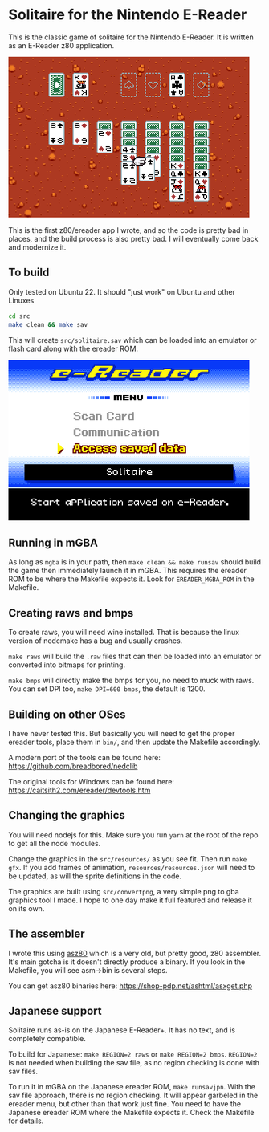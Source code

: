 # Solitaire for the Nintendo E-Reader

This is the classic game of solitaire for the Nintendo E-Reader. It is written as an E-Reader z80 application.

![screenshot](https://github.com/city41/ereader-solitaire/blob/main/screenshot.png?raw=true)

This is the first z80/ereader app I wrote, and so the code is pretty bad in places, and the build process is also pretty bad. I will eventually come back and modernize it.

## To build

Only tested on Ubuntu 22. It should "just work" on Ubuntu and other Linuxes

```bash
cd src
make clean && make sav
```

This will create `src/solitaire.sav` which can be loaded into an emulator or flash card along with the ereader ROM.

![running the sav](https://github.com/city41/ereader-solitaire/blob/main/runningSav.png?raw=true)

## Running in mGBA

As long as `mgba` is in your path, then `make clean && make runsav` should build the game then immediately launch it in mGBA. This requires the ereader ROM to be where the Makefile expects it. Look for `EREADER_MGBA_ROM` in the Makefile.

## Creating raws and bmps

To create raws, you will need wine installed. That is because the linux version of nedcmake has a bug and usually crashes.

`make raws` will build the `.raw` files that can then be loaded into an emulator or converted into bitmaps for printing.

`make bmps` will directly make the bmps for you, no need to muck with raws. You can set DPI too, `make DPI=600 bmps`, the default is 1200.

## Building on other OSes

I have never tested this. But basically you will need to get the proper ereader tools, place them in `bin/`, and then update the Makefile accordingly.

A modern port of the tools can be found here: https://github.com/breadbored/nedclib

The original tools for Windows can be found here: https://caitsith2.com/ereader/devtools.htm

## Changing the graphics

You will need nodejs for this. Make sure you run `yarn` at the root of the repo to get all the node modules.

Change the graphics in the `src/resources/` as you see fit. Then run `make gfx`. If you add frames of animation, `resources/resources.json` will need to be updated, as will the sprite definitions in the code.

The graphics are built using `src/convertpng`, a very simple png to gba graphics tool I made. I hope to one day make it full featured and release it on its own.

## The assembler

I wrote this using [asz80](https://shop-pdp.net/ashtml/asz80.htm) which is a very old, but pretty good, z80 assembler. It's main gotcha is it doesn't directly produce a binary. If you look in the Makefile, you will see asm->bin is several steps.

You can get asz80 binaries here: https://shop-pdp.net/ashtml/asxget.php

## Japanese support

Solitaire runs as-is on the Japanese E-Reader+. It has no text, and is completely compatible.

To build for Japanese: `make REGION=2 raws` or `make REGION=2 bmps`. `REGION=2` is not needed when building the sav file, as no region checking is done with sav files.

To run it in mGBA on the Japanese ereader ROM, `make runsavjpn`. With the sav file approach, there is no region checking. It will appear garbeled in the ereader menu, but other than that work just fine. You need to have the Japanese ereader ROM where the Makefile expects it. Check the Makefile for details.
